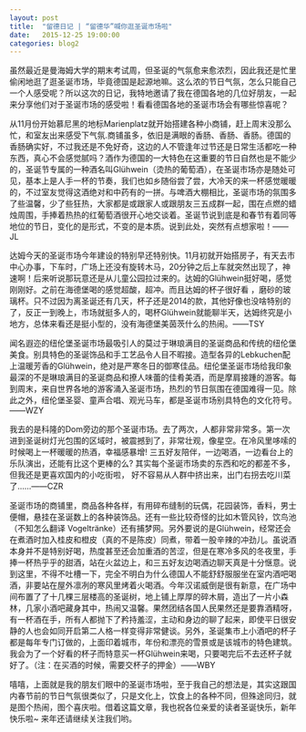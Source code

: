 ```yaml
---
layout: post
title:  "留德日记 | “留德华”喊你逛圣诞市场啦"
date:   2015-12-25 19:00:00
categories: blog2
---
```


虽然最近是曼海姆大学的期末考试周，但圣诞的气氛愈来愈浓烈，因此我还是忙里偷闲地逛了逛圣诞市场，毕竟德国是起源地嘛。这么浓的节日气氛，怎么只能自己一个人感受呢？所以这次的日记，我特地邀请了我在德国各地的几位好朋友，一起来分享他们对于圣诞市场的感受啦！看看德国各地的圣诞市场会有哪些惊喜呢？

从11月份开始慕尼黑的地标Marienplatz就开始搭建各种小商铺，赶上周末没那么忙，和室友出来感受下气氛.商铺虽多，依旧是满眼的香肠、香肠、香肠。德国的香肠确实好，不过我还是不免好奇，这边的人不管逢年过节还是日常生活都吃一种东西，真心不会感觉腻吗？酒作为德国的一大特色在这重要的节日自然也是不能少的，圣诞节专属的一种酒名叫Glühwein（烫热的葡萄酒），在圣诞市场亦是随处可见，基本上是人手一杯的节奏，我们也如乡随俗尝了尝，大冷天的来一杯感觉暖暖的，不过室友觉得这酒绝对和中药有的一拼。与啤酒大棚相比，圣诞市场的氛围多了些温馨，少了些狂热，大家都是或跟家人或跟朋友三五成群一起，围在点燃的蜡烛周围，手捧着热热的红葡萄酒很开心地交谈着。圣诞节说到底是和春节有着同等地位的节日，变化的是形式，不变的是本质。说到此处，突然有点想家啦！——JL

达姆今天的圣诞市场今年建设的特别早还特别快。11月初就开始搭房子，有天去市中心办事，下车时，广场上还没有旋转木马，20分钟之后上车就突然出现了，神速啊！后来听说那玩意还是从儿童公园拉过来的。达姆的Glühwein挺好喝，感觉刚刚好。之前在海德堡喝的感觉超酸，超冲。而且达姆的杯子很好看 ，磨砂的玻璃杯。只不过因为离圣诞还有几天，杯子还是2014的款，其他好像也没啥特别的了，反正一到晚上，市场就挺多人的，喝杯Glühwein就能聊半天，达姆终究是小地方，总体来看还是挺小型的，没有海德堡美茵茨什么的热闹。——TSY

闻名遐迩的纽伦堡圣诞市场最吸引人的莫过于琳琅满目的圣诞商品和传统的纽伦堡美食。别具特色的圣诞饰品和手工艺品令人目不暇接。造型各异的Lebkuchen配上温暖芳香的Glühwein，绝对是严寒冬日的御寒佳品。纽伦堡圣诞市场给我印象最深的不是琳琅满目的圣诞商品和撩人味蕾的佳肴美酒，而是摩肩接踵的游客。每到周末，来自世界各地的游客涌入圣诞市场，热烈的节日氛围在德国难得一见。除此之外，纽伦堡圣婴、童声合唱、观光马车，都是圣诞市场别具特色的文化符号。——WZY

我去的是科隆的Dom旁边的那个圣诞市场。去了两次，人都非常非常多。第一次进到圣诞树灯光包围的区域时，被震撼到了，非常壮观，像星空。在冷风里哆嗦的时候喝上一杯暖暖的热酒，幸福感暴增! 三五好友陪伴，一边喝酒，一边看台上的乐队演出，还能有比这个更棒的么? 其实每个圣诞市场卖的东西和吃的都差不多，但我还是更喜欢国内的小吃街啦， 好不容易从人群中挤出来，出门右拐去吃川菜了……——CZR

圣诞市场的商铺里，商品各种各样，有用碎布缝制的玩偶，花园装饰，香料，男士便帽，悬挂在圣诞数上的各种装饰品。还有一些比较奇怪的比如木管风铃，饮鸟池（不知怎么翻译 Vogeltränke）还有捕梦网。另外要说的是Glühwein，经常还会在煮酒时加入桂皮和橙皮（真的不是陈皮）同煮，带着一股辛辣的冲劲儿。虽说酒本身并不是特别好喝，热度甚至还会加重酒的苦涩，但是在寒冷多风的冬夜里，手捧一杯热乎乎的甜酒，站在火盆边上，和三五好友边喝酒边聊天真是十分惬意。说到这里，不得不吐槽一下，完全不明白为什么德国人不能舒舒服服坐在室内酒吧喝酒，非要站在屋外凛冽的寒风里烤着火喝酒。今年汉诺威倒是很有新意，在广场中间布置了了十几棵三层楼高的圣诞树，地上铺上厚厚的碎木屑，造出了一片小森林，几家小酒吧藏身其中，热闹又温馨。果然团结各国人民果然还是要靠酒精呀，有一杯酒在手，所有人都抛下了矜持羞涩，主动和身边的聊了起来，即使平日很安静的人也会如同开启第二人格一样变得非常健谈。另外，圣诞集市上小酒吧的杯子都是每年专门订做的，上面印着城市，年份和漂亮的雪景或是该城市的特色建筑。我会为了一个好看的杯子而特意买一杯Glühwein来喝，只要喝完后不去还杯子就好了。（注：在买酒的时候，需要交杯子的押金）——WBY

嘻嘻，上面就是我的朋友们眼中的圣诞市场啦，至于我自己的想法是，其实这跟国内春节前的节日气氛很类似了，只是文化上，饮食上的各种不同，但殊途同归，就是图个热闹，图个喜庆啦。借着这篇文章，我也祝各位亲爱的读者圣诞快乐，新年快乐啦~ 来年还请继续关注我们哟。